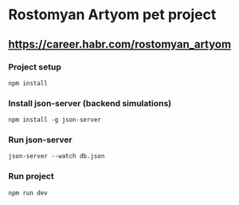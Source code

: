 # Rostomyan Artyom pet project

## https://career.habr.com/rostomyan_artyom

### Project setup
```
npm install
```

### Install json-server (backend simulations)
```
npm install -g json-server
```

### Run json-server
```
json-server --watch db.json
```

### Run project
```
npm run dev
```
